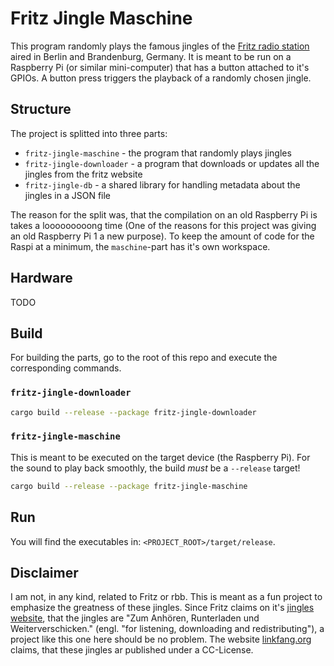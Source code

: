 # Fritz Jingle Maschine

This program randomly plays the famous jingles of the [Fritz radio station](https://www.fritz.de) aired in Berlin and Brandenburg, Germany.
It is meant to be run on a Raspberry Pi (or similar mini-computer) that has a button attached to it's GPIOs. A button press triggers the playback of a randomly chosen jingle.

## Structure

The project is splitted into three parts:

* `fritz-jingle-maschine` - the program that randomly plays jingles
* `fritz-jingle-downloader` - a program that downloads or updates all the jingles from the fritz website
* `fritz-jingle-db` - a shared library for handling metadata about the jingles in a JSON file

The reason for the split was, that the compilation on an old Raspberry Pi is takes a looooooooong time (One of the reasons for this project was giving an old Raspberry Pi 1 a new purpose). To keep the amount of code for the Raspi at a minimum, the `maschine`-part has it's own workspace.

## Hardware

TODO

## Build

For building the parts, go to the root of this repo and execute the corresponding commands.

### `fritz-jingle-downloader`

``` bash
cargo build --release --package fritz-jingle-downloader
```

### `fritz-jingle-maschine`

This is meant to be executed on the target device (the Raspberry Pi).
For the sound to play back smoothly, the build *must* be a `--release` target!

``` bash
cargo build --release --package fritz-jingle-maschine
```

## Run

You will find the executables in: `<PROJECT_ROOT>/target/release`.

## Disclaimer

I am not, in any kind, related to Fritz or rbb. This is meant as a fun project to emphasize the greatness of these jingles. Since Fritz claims on it's [jingles website](https://www.fritz.de/programm/jingles/), that the jingles are "Zum Anhören, Runterladen und Weiterverschicken." (engl. "for listening, downloading and redistributing"), a project like this one here should be no problem. The website [linkfang.org](https://de.linkfang.org/wiki/Creative_Commons) claims, that these jingles ar published under a CC-License.